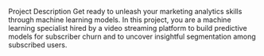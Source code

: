 Project Description
Get ready to unleash your marketing analytics skills through machine learning models. In this project, you are a machine learning specialist hired by a video streaming platform to build predictive models for subscriber churn and to uncover insightful segmentation among subscribed users.

